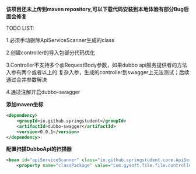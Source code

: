 **该项目还未上传到maven repository,可以下载代码安装到本地体验有部分Bug后面会修复**

TODO LIST:

1.必须手动删除ApiServiceScanner生成的class

2.创建controller的导入包部分代码优化

3.Controller不支持多个@RequestBody参数，如果dubbo api服务提供者的方法入参有两个或者以上的
   复杂入参，生成的controller到swagger上无法测试；后续通过合并参数解决

4.通过注解开启dubbo-swagger

**添加maven坐标**

```xml
<dependency>
    <groupId>io.github.springstudent</groupId>
    <artifactId>dubbo-swagger</artifactId>
    <version>0.0.1</version>
</dependency>    
```

**配置扫描DubboApi的扫描器**

```xml
<bean id="apiServiceScanner" class="io.github.springstudent.core.ApiServiceScanner">    
    <property name="classPackage" value="com.gysoft.file.file.controller"/></bean>
```


